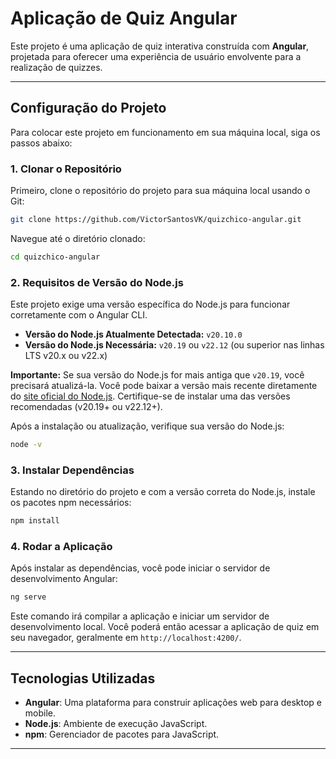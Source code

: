 

# Aplicação de Quiz Angular

Este projeto é uma aplicação de quiz interativa construída com **Angular**, projetada para oferecer uma experiência de usuário envolvente para a realização de quizzes.

-----

## Configuração do Projeto

Para colocar este projeto em funcionamento em sua máquina local, siga os passos abaixo:

### 1\. Clonar o Repositório

Primeiro, clone o repositório do projeto para sua máquina local usando o Git:

```bash
git clone https://github.com/VictorSantosVK/quizchico-angular.git
```

Navegue até o diretório clonado:

```bash
cd quizchico-angular
```

### 2\. Requisitos de Versão do Node.js

Este projeto exige uma versão específica do Node.js para funcionar corretamente com o Angular CLI.

  * **Versão do Node.js Atualmente Detectada:** `v20.10.0`
  * **Versão do Node.js Necessária:** `v20.19` ou `v22.12` (ou superior nas linhas LTS v20.x ou v22.x)

**Importante:** Se sua versão do Node.js for mais antiga que `v20.19`, você precisará atualizá-la. Você pode baixar a versão mais recente diretamente do [site oficial do Node.js](https://www.google.com/search?q=https://nodejs.org/pt-br/download/). Certifique-se de instalar uma das versões recomendadas (v20.19+ ou v22.12+).

Após a instalação ou atualização, verifique sua versão do Node.js:

```bash
node -v
```

### 3\. Instalar Dependências

Estando no diretório do projeto e com a versão correta do Node.js, instale os pacotes npm necessários:

```bash
npm install
```

### 4\. Rodar a Aplicação

Após instalar as dependências, você pode iniciar o servidor de desenvolvimento Angular:

```bash
ng serve
```

Este comando irá compilar a aplicação e iniciar um servidor de desenvolvimento local. Você poderá então acessar a aplicação de quiz em seu navegador, geralmente em `http://localhost:4200/`.



-----

## Tecnologias Utilizadas

  * **Angular**: Uma plataforma para construir aplicações web para desktop e mobile.
  * **Node.js**: Ambiente de execução JavaScript.
  * **npm**: Gerenciador de pacotes para JavaScript.

-----
